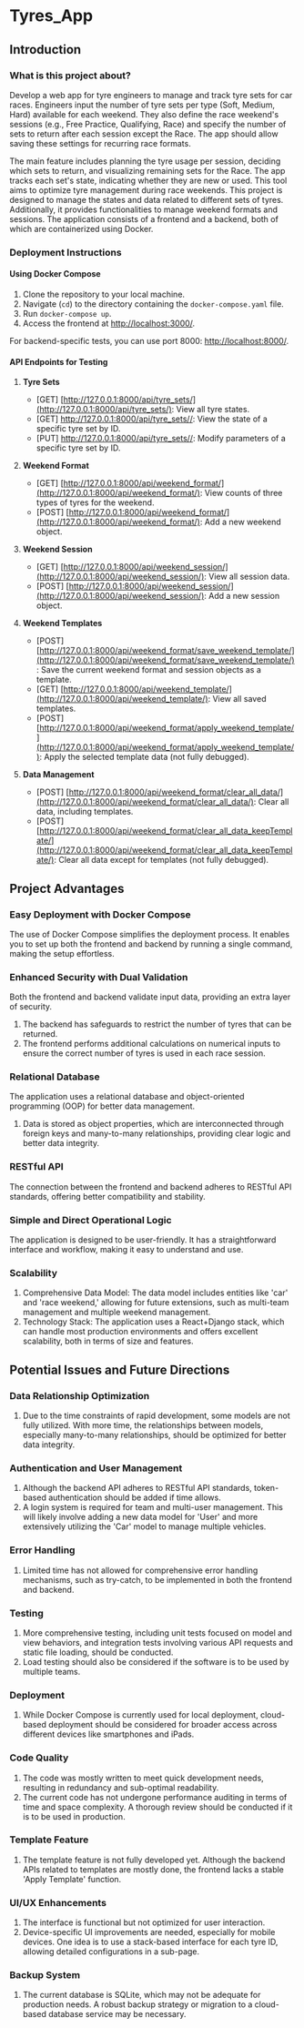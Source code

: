 # Tyres_App
 
## Introduction

### What is this project about?

Develop a web app for tyre engineers to manage and track tyre sets for car races. Engineers input the number of tyre sets per type (Soft, Medium, Hard) available for each weekend. They also define the race weekend's sessions (e.g., Free Practice, Qualifying, Race) and specify the number of sets to return after each session except the Race. The app should allow saving these settings for recurring race formats.

The main feature includes planning the tyre usage per session, deciding which sets to return, and visualizing remaining sets for the Race. The app tracks each set's state, indicating whether they are new or used. This tool aims to optimize tyre management during race weekends.
This project is designed to manage the states and data related to different sets of tyres. Additionally, it provides functionalities to manage weekend formats and sessions. The application consists of a frontend and a backend, both of which are containerized using Docker.

### Deployment Instructions

#### Using Docker Compose

1. Clone the repository to your local machine.
2. Navigate (`cd`) to the directory containing the `docker-compose.yaml` file.
3. Run `docker-compose up`.
4. Access the frontend at [http://localhost:3000/](http://localhost:3000/).

For backend-specific tests, you can use port 8000: [http://localhost:8000/](http://localhost:8000/).

#### API Endpoints for Testing

1. **Tyre Sets**
    - [GET] [http://127.0.0.1:8000/api/tyre_sets/](http://127.0.0.1:8000/api/tyre_sets/): View all tyre states.
    - [GET] [http://127.0.0.1:8000/api/tyre_sets/<id>/](http://127.0.0.1:8000/api/tyre_sets/<id>/): View the state of a specific tyre set by ID.
    - [PUT] [http://127.0.0.1:8000/api/tyre_sets/<id>/](http://127.0.0.1:8000/api/tyre_sets/<id>/): Modify parameters of a specific tyre set by ID.

2. **Weekend Format**
    - [GET] [http://127.0.0.1:8000/api/weekend_format/](http://127.0.0.1:8000/api/weekend_format/): View counts of three types of tyres for the weekend.
    - [POST] [http://127.0.0.1:8000/api/weekend_format/](http://127.0.0.1:8000/api/weekend_format/): Add a new weekend object.

3. **Weekend Session**
    - [GET] [http://127.0.0.1:8000/api/weekend_session/](http://127.0.0.1:8000/api/weekend_session/): View all session data.
    - [POST] [http://127.0.0.1:8000/api/weekend_session/](http://127.0.0.1:8000/api/weekend_session/): Add a new session object.

4. **Weekend Templates**
    - [POST] [http://127.0.0.1:8000/api/weekend_format/save_weekend_template/](http://127.0.0.1:8000/api/weekend_format/save_weekend_template/): Save the current weekend format and session objects as a template.
    - [GET] [http://127.0.0.1:8000/api/weekend_template/](http://127.0.0.1:8000/api/weekend_template/): View all saved templates.
    - [POST] [http://127.0.0.1:8000/api/weekend_format/apply_weekend_template/](http://127.0.0.1:8000/api/weekend_format/apply_weekend_template/): Apply the selected template data (not fully debugged).

5. **Data Management**
    - [POST] [http://127.0.0.1:8000/api/weekend_format/clear_all_data/](http://127.0.0.1:8000/api/weekend_format/clear_all_data/): Clear all data, including templates.
    - [POST] [http://127.0.0.1:8000/api/weekend_format/clear_all_data_keepTemplate/](http://127.0.0.1:8000/api/weekend_format/clear_all_data_keepTemplate/): Clear all data except for templates (not fully debugged).
## Project Advantages

### Easy Deployment with Docker Compose

The use of Docker Compose simplifies the deployment process. It enables you to set up both the frontend and backend by running a single command, making the setup effortless.

### Enhanced Security with Dual Validation

Both the frontend and backend validate input data, providing an extra layer of security.

1. The backend has safeguards to restrict the number of tyres that can be returned.
2. The frontend performs additional calculations on numerical inputs to ensure the correct number of tyres is used in each race session.

### Relational Database

The application uses a relational database and object-oriented programming (OOP) for better data management.

1. Data is stored as object properties, which are interconnected through foreign keys and many-to-many relationships, providing clear logic and better data integrity.

### RESTful API

The connection between the frontend and backend adheres to RESTful API standards, offering better compatibility and stability.

### Simple and Direct Operational Logic

The application is designed to be user-friendly. It has a straightforward interface and workflow, making it easy to understand and use.

### Scalability

1. Comprehensive Data Model: The data model includes entities like 'car' and 'race weekend,' allowing for future extensions, such as multi-team management and multiple weekend management.
2. Technology Stack: The application uses a React+Django stack, which can handle most production environments and offers excellent scalability, both in terms of size and features.
## Potential Issues and Future Directions

### Data Relationship Optimization

1. Due to the time constraints of rapid development, some models are not fully utilized. With more time, the relationships between models, especially many-to-many relationships, should be optimized for better data integrity.

### Authentication and User Management

1. Although the backend API adheres to RESTful API standards, token-based authentication should be added if time allows.
2. A login system is required for team and multi-user management. This will likely involve adding a new data model for 'User' and more extensively utilizing the 'Car' model to manage multiple vehicles.

### Error Handling

1. Limited time has not allowed for comprehensive error handling mechanisms, such as try-catch, to be implemented in both the frontend and backend.

### Testing

1. More comprehensive testing, including unit tests focused on model and view behaviors, and integration tests involving various API requests and static file loading, should be conducted.
2. Load testing should also be considered if the software is to be used by multiple teams.

### Deployment

1. While Docker Compose is currently used for local deployment, cloud-based deployment should be considered for broader access across different devices like smartphones and iPads.

### Code Quality

1. The code was mostly written to meet quick development needs, resulting in redundancy and sub-optimal readability.
2. The current code has not undergone performance auditing in terms of time and space complexity. A thorough review should be conducted if it is to be used in production.

### Template Feature

1. The template feature is not fully developed yet. Although the backend APIs related to templates are mostly done, the frontend lacks a stable 'Apply Template' function.

### UI/UX Enhancements

1. The interface is functional but not optimized for user interaction.
2. Device-specific UI improvements are needed, especially for mobile devices. One idea is to use a stack-based interface for each tyre ID, allowing detailed configurations in a sub-page.

### Backup System

1. The current database is SQLite, which may not be adequate for production needs. A robust backup strategy or migration to a cloud-based database service may be necessary.
